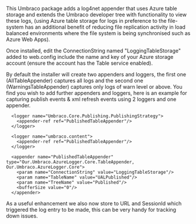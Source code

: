 This Umbraco package adds a log4net appender that uses Azure table storage and extends the Umbraco developer tree with functionality to view these logs, (using Azure table storage for logs in preference to the file-system has an additional benefit of reducing file replication activity in load balanced environments where the file system is being synchronised such as Azure Web Apps).

Once installed, edit the ConnectionString named "LoggingTableStorage" added to web.config include the name and key of your Azure storage account (ensure the account has the Table service enabled).

By default the installer will create two appenders and loggers, the first one (AllTableAppender) captures all logs and the second one (WarningsTableAppender) captures only logs of warn level or above. You find you wish to add further appenders and loggers, here is an example for capturing publish events & xml refresh events using 2 loggers and one appender.

      <logger name="Umbraco.Core.Publishing.PublishingStrategy">
    	<appender-ref ref="PublishedTableAppender"/>
      </logger>
    
      <logger name="umbraco.content">
    	<appender-ref ref="PublishedTableAppender"/>
      </logger>
    
      <appender name="PublishedTableAppender" type="Our.Umbraco.AzureLogger.Core.TableAppender, Our.Umbraco.AzureLogger.Core">
	    <param name="ConnectionString" value="LoggingTableStorage"/>
	    <param name="TableName" value="UALPublished"/>
	    <param name="TreeName" value="Published"/>
	    <bufferSize value="0"/>
      </appender>


As a useful enhancement we also now store to URL and SessionId which triggered the log entry to be made, this can be very handy for tracking down issues.